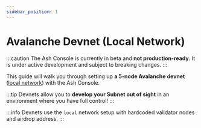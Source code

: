 ```yaml
---
sidebar_position: 1
---
```


# Avalanche Devnet (Local Network)

:::caution
The Ash Console is currently in beta and **not production-ready**. It is under active development and subject to breaking changes.
:::

This guide will walk you through setting up **a 5-node Avalanche devnet** ([local network](https://docs.avax.network/api-reference/avalanche-go-configs-flags#network-id)) with the Ash Console.

:::tip
Devnets allow you to **develop your Subnet out of sight** in an environment where you have full control!
:::

:::info
Devnets use the `local` network setup with hardcoded validator nodes and airdrop address.
:::
